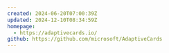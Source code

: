 ```yaml
---
created: 2024-06-20T07:00:39Z
updated: 2024-12-10T08:34:59Z
homepage:
  - https://adaptivecards.io/
github: https://github.com/microsoft/AdaptiveCards
---
```

